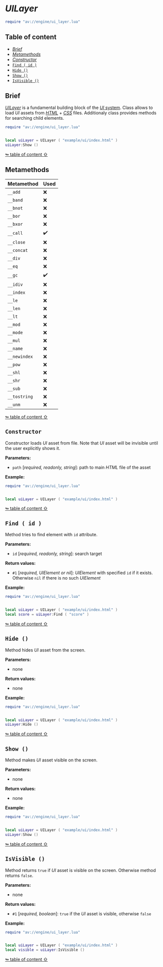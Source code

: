 # _UILayer_

```lua
require "av://engine/ui_layer.lua"
```

## <a id="table-of-content">Table of content</a>

- [_Brief_](#brief)
- [_Metamethods_](#metamethods)
- [_Constructor_](#constructor)
- [`Find ( id )`](#method-find)
- [`Hide ()`](#method-hide)
- [`Show ()`](#method-show)
- [`IsVisible ()`](#method-is-visiable)

## <a id="brief">Brief</a>

[_UILayer_](./ui-layer.md) is a fundamental building block of the [_UI_ system](ui-system.md). Class allows to load _UI_ assets from [_HTML_](https://en.wikipedia.org/wiki/HTML) + [_CSS_](https://en.wikipedia.org/wiki/CSS) files. Additionaly class provides methods for searching child elements.

```lua
require "av://engine/ui_layer.lua"


local uiLayer = UILayer ( "example/ui/index.html" )
uiLayer:Show ()
```

[↬ table of content ⇧](#table-of-content)

## <a id="metamethods">Metamethods</a>

Metamethod | Used
--- | ---
`__add` | ❌
`__band` | ❌
`__bnot` | ❌
`__bor` | ❌
`__bxor` | ❌
`__call` | ✔️
`__close` | ❌
`__concat` | ❌
`__div` | ❌
`__eq` | ❌
`__gc` | ✔️
`__idiv` | ❌
`__index` | ❌
`__le` | ❌
`__len` | ❌
`__lt` | ❌
`__mod` | ❌
`__mode` | ❌
`__mul` | ❌
`__name` | ❌
`__newindex` | ❌
`__pow` | ❌
`__shl` | ❌
`__shr` | ❌
`__sub` | ❌
`__tostring` | ❌
`__unm` | ❌

[↬ table of content ⇧](#table-of-content)

## <a id="constructor">`Constructor`</a>

Constructor loads _UI_ asset from file. Note that _UI_ asset will be invisible until the user explicitly shows it.

**Parameters:**

- `path` [_required, readonly, string_]: path to main _HTML_ file of the asset

**Example:**

```lua
require "av://engine/ui_layer.lua"


local uiLayer = UILayer ( "example/ui/index.html" )
```

[↬ table of content ⇧](#table-of-content)

## <a id="method-find">`Find ( id )`</a>

Method tries to find element with `id` attribute.

**Parameters:**

- `id` [_required, readonly, string_]: search target

**Return values:**

- `#1` [_required, UIElement or nil_]: _UIElement_ with specified `id` if it exists. Otherwise `nil` if there is no such _UIElement_

**Example:**

```lua
require "av://engine/ui_layer.lua"


local uiLayer = UILayer ( "example/ui/index.html" )
local score = uiLayer:Find ( "score" )
```

[↬ table of content ⇧](#table-of-content)

## <a id="method-hide">`Hide ()`</a>

Method hides _UI_ asset from the screen.

**Parameters:**

- none

**Return values:**

- none

**Example:**

```lua
require "av://engine/ui_layer.lua"


local uiLayer = UILayer ( "example/ui/index.html" )
uiLayer:Hide ()
```

[↬ table of content ⇧](#table-of-content)

## <a id="method-show">`Show ()`</a>

Method makes _UI_ asset visible on the screen.

**Parameters:**

- none

**Return values:**

- none

**Example:**

```lua
require "av://engine/ui_layer.lua"


local uiLayer = UILayer ( "example/ui/index.html" )
uiLayer:Show ()
```

[↬ table of content ⇧](#table-of-content)

## <a id="method-is-visiable">`IsVisible ()`</a>

Method returns `true` if _UI_ asset is visible on the screen. Otherwise method returns `false`.

**Parameters:**

- none

**Return values:**

- `#1` [_required, boolean_]: `true` if the _UI_ asset is visible, otherwise `false`

**Example:**

```lua
require "av://engine/ui_layer.lua"


local uiLayer = UILayer ( "example/ui/index.html" )
local visible = uiLayer:IsVisible ()
```

[↬ table of content ⇧](#table-of-content)
